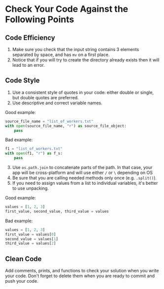 # Сheck Your Code Against the Following Points

## Code Efficiency

1. Make sure you check that the input string contains 3 elements separated by space, and has `mv` on a first place.
2. Notice that if you will try to create the directory already exists then it 
will lead to an error.

## Code Style

1. Use a consistent style of quotes in your code: either double or single, but double quotes are preferred.
2. Use descriptive and correct variable names.

Good example:

```python
source_file_name = "list_of_workers.txt"
with open(source_file_name, "r") as source_file_object:
    pass
```

Bad example:

```python
f1 = "list_of_workers.txt"
with open(f1, "r") as f_s:
    pass
```

3. Use `os.path.join` to concatenate parts of the path. 
In that case, your app will be cross-platform and will 
use either `/` or `\` depending on OS
4. Be sure that you are calling needed methods only once (e.g. `.split()`).
5. If you need to assign values from a list to individual variables, it's better to use unpacking.

Good example:

```python
values = [1, 2, 3]
first_value, second_value, third_value = values
```

Bad example:

```python
values = [1, 2, 3]
first_value = values[0]
second_value = values[1]
third_value = values[2]
```


## Clean Code

Add comments, prints, and functions to check your solution when you write your code. 
Don't forget to delete them when you are ready to commit and push your code.